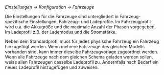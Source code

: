 _Einstellungen -> Konfiguration -> Fahrzeuge_

Die Einstellungen für die Fahrzeuge sind untergliedert in Fahrzeug-spezifische Einstellungen, Fahrzeug- und Ladeprofile. Im Fahrzeugprofil wird u.a. die Akkugröße und die maximale Anzahl der Phasen vorgegeben. Im Ladeprofil z.B. der Lademodus und die Stromstärke.

Neben dem Standardprofil muss für jedes physische Fahrzeug ein Fahrzeug hinzugefügt werden. Wenn mehrere Fahrzeuge des gleichen Modells vorhanden sind, kann immer dieselbe Fahrzeugvorlage zugeordnet werden. Wenn alle Fahrzeuge nach dem gleichen Schema geladen werden sollen, weise allen Fahrzeugen dasselbe Ladeprofil zu. Andernfalls nach Bedarf ein neues Ladeprofil hinzugefügen und zuweisen.
